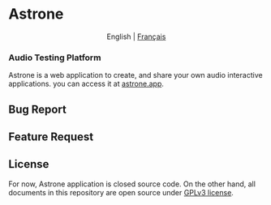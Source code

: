 # Astrone

<p align="center">
  <span>English</span> |
  <a href="https://github.com/Jerboas86/astrone-feedback/tree/master/lang/fr">Français</a>
</p>

### Audio Testing Platform

Astrone is a web application to create, and share your own audio interactive applications.
you can access it at [astrone.app](www.astrone.app).

## Bug Report

## Feature Request

## License

For now, Astrone application is closed source code.
On the other hand, all documents in this repository are
open source under [GPLv3 license](https://github.com/Jerboas86/astrone-feedback/tree/master/LICENSE.md).
